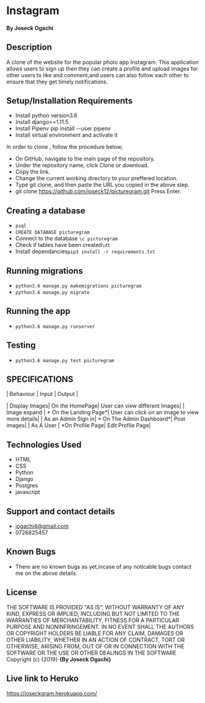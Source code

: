 # Instagram

#### By Joseck Ogachi
## Description
A clone of the website for the popular photo app Instagram. This application allows users to sign up then they can create a profile and upload images for other users to like and comment,and users can also follow each other to ensure that they get timely notifications.
## Setup/Installation Requirements

- Install python version3.6
- Install django==1.11.5
- Install Pipenv pip install --user pipenv
- Install virtual environment and activate it

In order to clone , follow the procedure below;
- On GitHub, navigate to the main page of the repository.
- Under the repository name, click Clone or download.
- Copy the link.
- Change the current working directory to your preffered location.
- Type git clone, and then paste the URL you copied in the above step.
- git clone https://github.com/joseck12/picturegram.git Press Enter.

## Creating a database

- `psql`
- `CREATE DATABASE picturegram`
-  Connect to the database `\c picturegram`
-  Check if tables have been created`\dt`
-  Install dependancies`pip3 install -r requirements.txt`

## Running migrations
- `python3.6 manage.py makemigrations picturegram`
- `python3.6 manage.py migrate`

## Running the app
- `python3.6 manage.py runserver`

## Testing
- `python3.6 manage.py test picturegram`

## SPECIFICATIONS

| Behaviour | Input | Output |

| Display Images| On the HomePage| User can view different Images| | Image expand | * On the Landing Page*| User can click on an image to view more details| | As an Admin Sign in| * On The Admin Dashboard*| Post images| | As A User | *On Profile Page| Edit Profile Page|

## Technologies Used
- HTML
- CSS
- Python
- Django
- Postgres
- javascript

## Support and contact details
- jogachi4@gmail.com
- 0726825457

## Known Bugs
- There are no known bugs as yet,incase of any noticable bugs contact me on the above details.

## License
THE SOFTWARE IS PROVIDED "AS IS", WITHOUT WARRANTY OF ANY KIND, EXPRESS OR IMPLIED, INCLUDING BUT NOT LIMITED TO THE WARRANTIES OF MERCHANTABILITY, FITNESS FOR A PARTICULAR PURPOSE AND NONINFRINGEMENT. IN NO EVENT SHALL THE AUTHORS OR COPYRIGHT HOLDERS BE LIABLE FOR ANY CLAIM, DAMAGES OR OTHER LIABILITY, WHETHER IN AN ACTION OF CONTRACT, TORT OR OTHERWISE, ARISING FROM, OUT OF OR IN CONNECTION WITH THE SOFTWARE OR THE USE OR OTHER DEALINGS IN THE SOFTWARE Copyright (c) {2019} **{By Joseck Ogachi}**

## Live link to Heruko

https://joseckgram.herokuapp.com/
